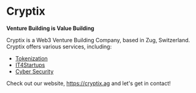 # Cryptix

**Venture Building is Value Building**  

Cryptix is a Web3 Venture Building Company, based in Zug, Switzerland. Cryptix offers various services, including:
- [Tokenization](https://tokenlaunchpad.eu)
- [IT4Startups](https://it4startups.io)
- [Cyber Security](https://cryptixsecurity.com)

Check out our website, <https://cryptix.ag> and let's get in contact!
